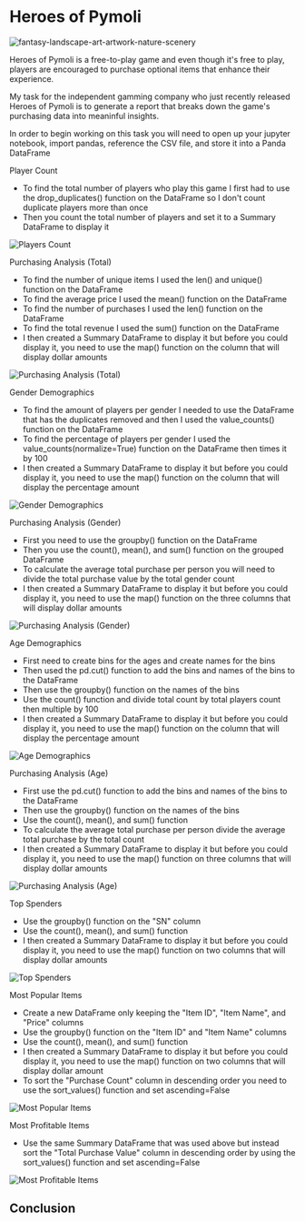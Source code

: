 # Heroes of Pymoli
![fantasy-landscape-art-artwork-nature-scenery](https://user-images.githubusercontent.com/60836219/95040129-a3990c00-0687-11eb-8532-0452e1f650af.jpg)

Heroes of Pymoli is a free-to-play game and even though it's free to play, players are encouraged to purchase optional items that enhance their experience.

My task for the independent gamming company who just recently released Heroes of Pymoli is to generate a report that breaks down the game's purchasing data into meaninful insights.

In order to begin working on this task you will need to open up your jupyter notebook, import pandas, reference the CSV file, and store it into a Panda DataFrame

Player Count

* To find the total number of players who play this game I first had to use the drop_duplicates() function on the DataFrame so I don't count duplicate players more than once
* Then you count the total number of players and set it to a Summary DataFrame to display it

![Players Count](https://user-images.githubusercontent.com/60836219/95040137-a8f65680-0687-11eb-8f2d-d640e7992730.PNG)

Purchasing Analysis (Total)

* To find the number of unique items I used the len() and unique() function on the DataFrame
* To find the average price I used the mean() function on the DataFrame
* To find the number of purchases I used the len() function on the DataFrame
* To find the total revenue I used the sum() function on the DataFrame
* I then created a Summary DataFrame to display it but before you could display it, you need to use the map() function on the column that will display dollar amounts

![Purchasing Analysis (Total)](https://user-images.githubusercontent.com/60836219/95040167-be6b8080-0687-11eb-8328-9e4f87784655.PNG)

Gender Demographics
* To find the amount of players per gender I needed to use the DataFrame that has the duplicates removed and then I used the value_counts() function on the DataFrame
* To find the percentage of players per gender I used the value_counts(normalize=True) function on the DataFrame then times it by 100
* I then created a Summary DataFrame to display it but before you could display it, you need to use the map() function on the column that will display the percentage amount

![Gender Demographics](https://user-images.githubusercontent.com/60836219/95040198-cfb48d00-0687-11eb-9f10-f5d89325c1d1.PNG)

Purchasing Analysis (Gender)

* First you need to use the groupby() function on the DataFrame
* Then you use the count(), mean(), and sum() function on the grouped DataFrame
* To calculate the average total purchase per person you will need to divide the total purchase value by the total gender count
* I then created a Summary DataFrame to display it but before you could display it, you need to use the map() function on the three columns that will display dollar amounts

![Purchasing Analysis (Gender)](https://user-images.githubusercontent.com/60836219/95040208-d9d68b80-0687-11eb-804f-57cfd2f56357.PNG)

Age Demographics 

* First need to create bins for the ages and create names for the bins
* Then used the pd.cut() function to add the bins and names of the bins to the DataFrame
* Then use the groupby() function on the names of the bins
* Use the count() function and divide total count by total players count then multiple by 100
* I then created a Summary DataFrame to display it but before you could display it, you need to use the map() function on the column that will display the percentage amount

![Age Demographics](https://user-images.githubusercontent.com/60836219/95040261-fa064a80-0687-11eb-947f-31ba32e5e082.PNG)

Purchasing Analysis (Age)

* First use the pd.cut() function to add the bins and names of the bins to the DataFrame
* Then use the groupby() function on the names of the bins
* Use the count(), mean(), and sum() function
* To calculate the average total purchase per person divide the average total purchase by the total count
* I then created a Summary DataFrame to display it but before you could display it, you need to use the map() function on three columns that will display dollar amounts

![Purchasing Analysis (Age)](https://user-images.githubusercontent.com/60836219/95040265-fd99d180-0687-11eb-86fd-9660d9eb4b5a.PNG)

Top Spenders

* Use the groupby() function on the "SN" column
* Use the count(), mean(), and sum() function
* I then created a Summary DataFrame to display it but before you could display it, you need to use the map() function on two columns that will display dollar amounts

![Top Spenders](https://user-images.githubusercontent.com/60836219/95040273-025e8580-0688-11eb-8fdd-b68ce69ae20e.PNG)

Most Popular Items

* Create a new DataFrame only keeping the "Item ID", "Item Name", and "Price" columns
* Use the groupby() function on the "Item ID" and "Item Name" columns
* Use the count(), mean(), and sum() function
* I then created a Summary DataFrame to display it but before you could display it, you need to use the map() function on two columns that will display dollar amount
* To sort the "Purchase Count" column in descending order you need to use the sort_values() function and set ascending=False

![Most Popular Items](https://user-images.githubusercontent.com/60836219/95040281-05597600-0688-11eb-857f-9dbe361a7bc2.PNG)

Most Profitable Items

* Use the same Summary DataFrame that was used above but instead sort the "Total Purchase Value" column in descending order by using the sort_values() function and set ascending=False

![Most Profitable Items](https://user-images.githubusercontent.com/60836219/95040283-08546680-0688-11eb-96dc-c4d524891503.PNG)

## Conclusion




